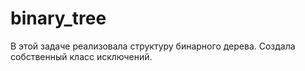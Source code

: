 # binary_tree
В этой задаче реализовала структуру бинарного дерева. Создала собственный класс исключений. 
